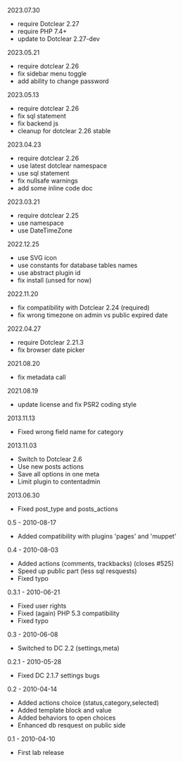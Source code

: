 2023.07.30
- require Dotclear 2.27
- require PHP 7.4+
- update to Dotclear 2.27-dev

2023.05.21
- require dotclear 2.26
- fix sidebar menu toggle
- add ability to change password

2023.05.13
- require dotclear 2.26
- fix sql statement
- fix backend js
- cleanup for dotclear 2.26 stable

2023.04.23
- require dotclear 2.26
- use latest dotclear namespace
- use sql statement
- fix nullsafe warnings
- add some inline code doc

2023.03.21
- require dotclear 2.25
- use namespace
- use DateTimeZone

2022.12.25
- use SVG icon
- use constants for database tables names
- use abstract plugin id
- fix install (unsed for now)

2022.11.20
- fix compatibility with Dotclear 2.24 (required)
- fix wrong timezone on admin vs public expired date

2022.04.27
- require Dotclear 2.21.3
- fix browser date picker

2021.08.20
- fix metadata call

2021.08.19
- update license and fix PSR2 coding style

2013.11.13
- Fixed wrong field name for category

2013.11.03
- Switch to Dotclear 2.6
- Use new posts actions
- Save all options in one meta
- Limit plugin to contentadmin

2013.06.30
- Fixed post_type and posts_actions

0.5 - 2010-08-17
- Added compatibility with plugins 'pages' and 'muppet'

0.4 - 2010-08-03
- Added actions (comments, trackbacks) (closes #525)
- Speed up public part (less sql resquests)
- Fixed typo

0.3.1 - 2010-06-21
- Fixed user rights
- Fixed (again) PHP 5.3 compatibility
- Fixed typo

0.3 - 2010-06-08
- Switched to DC 2.2 (settings,meta)

0.2.1 - 2010-05-28
- Fixed DC 2.1.7 settings bugs

0.2 - 2010-04-14
- Added actions choice (status,category,selected)
- Added template block and value
- Added behaviors to open choices
- Enhanced db resquest on public side

0.1 - 2010-04-10
- First lab release